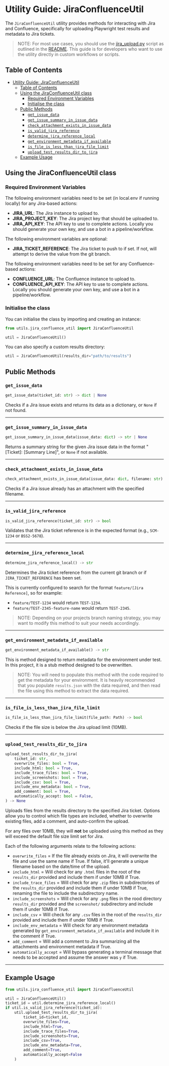 # Utility Guide: JiraConfluenceUtil

The `JiraConfluenceUtil` utility provides methods for interacting with Jira and Confluence, specifically for uploading Playwright test results and metadata to Jira tickets.

> NOTE: For most use cases, you should use the [jira_upload.py](../../jira_upload.py) script as outlined in the [README](../../README.md).
> This guide is for developers who want to use the utility directly in custom workflows or scripts.

## Table of Contents

- [Utility Guide: JiraConfluenceUtil](#utility-guide-jiraconfluenceutil)
  - [Table of Contents](#table-of-contents)
  - [Using the JiraConfluenceUtil class](#using-the-jiraconfluenceutil-class)
    - [Required Environment Variables](#required-environment-variables)
    - [Initialise the class](#initialise-the-class)
  - [Public Methods](#public-methods)
    - [`get_issue_data`](#get_issue_data)
    - [`get_issue_summary_in_issue_data`](#get_issue_summary_in_issue_data)
    - [`check_attachment_exists_in_issue_data`](#check_attachment_exists_in_issue_data)
    - [`is_valid_jira_reference`](#is_valid_jira_reference)
    - [`determine_jira_reference_local`](#determine_jira_reference_local)
    - [`get_environment_metadata_if_available`](#get_environment_metadata_if_available)
    - [`is_file_is_less_than_jira_file_limit`](#is_file_is_less_than_jira_file_limit)
    - [`upload_test_results_dir_to_jira`](#upload_test_results_dir_to_jira)
  - [Example Usage](#example-usage)

## Using the JiraConfluenceUtil class

### Required Environment Variables

The following environment variables need to be set (in local.env if running locally) for any Jira-based actions:

- **JIRA_URL**: The Jira instance to upload to.
- **JIRA_PROJECT_KEY**: The Jira project key that should be uploaded to.
- **JIRA_API_KEY**: The API key to use to complete actions. Locally you should generate your own key, and use a bot in a pipeline/workflow.

The following environment variables are optional:

- **JIRA_TICKET_REFERENCE**: The Jira ticket to push to if set. If not, will attempt to derive the value from the git branch.

The following environment variables need to be set for any Confluence-based actions:

- **CONFLUENCE_URL**: The Confluence instance to upload to.
- **CONFLUENCE_API_KEY**: The API key to use to complete actions. Locally you should generate your own key, and use a bot in a pipeline/workflow.

### Initialise the class

You can initialise the class by importing and creating an instance:

```python
from utils.jira_confluence_util import JiraConfluenceUtil

util = JiraConfluenceUtil()
```

You can also specify a custom results directory:

```python
util = JiraConfluenceUtil(results_dir="path/to/results")
```

## Public Methods

### `get_issue_data`

```python
get_issue_data(ticket_id: str) -> dict | None
```

Checks if a Jira issue exists and returns its data as a dictionary, or `None` if not found.

---

### `get_issue_summary_in_issue_data`

```python
get_issue_summary_in_issue_data(issue_data: dict) -> str | None
```

Returns a summary string for the given Jira issue data in the format "[Ticket]: [Summary Line]", or `None` if not available.

---

### `check_attachment_exists_in_issue_data`

```python
check_attachment_exists_in_issue_data(issue_data: dict, filename: str) -> bool
```

Checks if a Jira issue already has an attachment with the specified filename.

---

### `is_valid_jira_reference`

```python
is_valid_jira_reference(ticket_id: str) -> bool
```

Validates that the Jira ticket reference is in the expected format (e.g., `SCM-1234` or `BSS2-5678`).

---

### `determine_jira_reference_local`

```python
determine_jira_reference_local() -> str
```

Determines the Jira ticket reference from the current git branch or if `JIRA_TICKET_REFERENCE` has been set.

This is currently configured to search for the format `feature/[Jira Reference]`, so for example:

- `feature/TEST-1234` would return `TEST-1234`.
- `feature/TEST-2345-feature-name` would return `TEST-2345`.

> NOTE: Depending on your projects branch naming strategy, you may want to modify this method to suit your needs
> accordingly.

---

### `get_environment_metadata_if_available`

```python
get_environment_metadata_if_available() -> str
```

This is method designed to return metadata for the environment under test. In this project, it is a stub method
designed to be overwritten.

> NOTE: You will need to populate this method with the code required to get the metadata for your environment.
> It is heavily recommended that you populate `results.json` with the data required, and then read the file
> using this method to extract the data required.

---

### `is_file_is_less_than_jira_file_limit`

```python
is_file_is_less_than_jira_file_limit(file_path: Path) -> bool
```

Checks if the file size is below the Jira upload limit (10MB).

---

### `upload_test_results_dir_to_jira`

```python
upload_test_results_dir_to_jira(
    ticket_id: str,
    overwrite_files: bool = True,
    include_html: bool = True,
    include_trace_files: bool = True,
    include_screenshots: bool = True,
    include_csv: bool = True,
    include_env_metadata: bool = True,
    add_comment: bool = True,
    automatically_accept: bool = False,
) -> None
```

Uploads files from the results directory to the specified Jira ticket.
Options allow you to control which file types are included, whether to overwrite existing files, add a comment, and auto-confirm the upload.

For any files over 10MB, they will **not** be uploaded using this method as they will exceed the default file size limit
set for Jira.

Each of the following arguments relate to the following actions:

- `overwrite_files` = If the file already exists on Jira, it will overwrite the file and use the same name if True. If false, it'll generate a unique filename based on the date/time of the upload.
- `include_html` = Will check for any `.html` files in the root of the `results_dir` provided and include them if under 10MB if True.
- `include_trace_files` = Will check for any `.zip` files in subdirectories of the `results_dir` provided and include them if under 10MB if True, renaming the file to include the subdirectory name.
- `include_screenshots` = Will check for any `.png` files in the rood directory `results_dir` provided and the `screenshot/` subdirectory and include them if under 10MB if True.
- `include_csv` = Will check for any `.csv` files in the root of the `results_dir` provided and include them if under 10MB if True.
- `include_env_metadata` = Will check for any environment metadata generated by `get_environment_metadata_if_available` and include it in the comment if True.
- `add_comment` = Will add a comment to Jira summarizing all the attachments and environment metadata if True.
- `automatically_accept` = Will bypass generating a terminal message that needs to be accepted and assume the answer was `y` if True.

---

## Example Usage

```python
from utils.jira_confluence_util import JiraConfluenceUtil

util = JiraConfluenceUtil()
ticket_id = util.determine_jira_reference_local()
if util.is_valid_jira_reference(ticket_id):
    util.upload_test_results_dir_to_jira(
        ticket_id=ticket_id,
        overwrite_files=True,
        include_html=True,
        include_trace_files=True,
        include_screenshots=True,
        include_csv=True,
        include_env_metadata=True,
        add_comment=True,
        automatically_accept=False
    )
```
